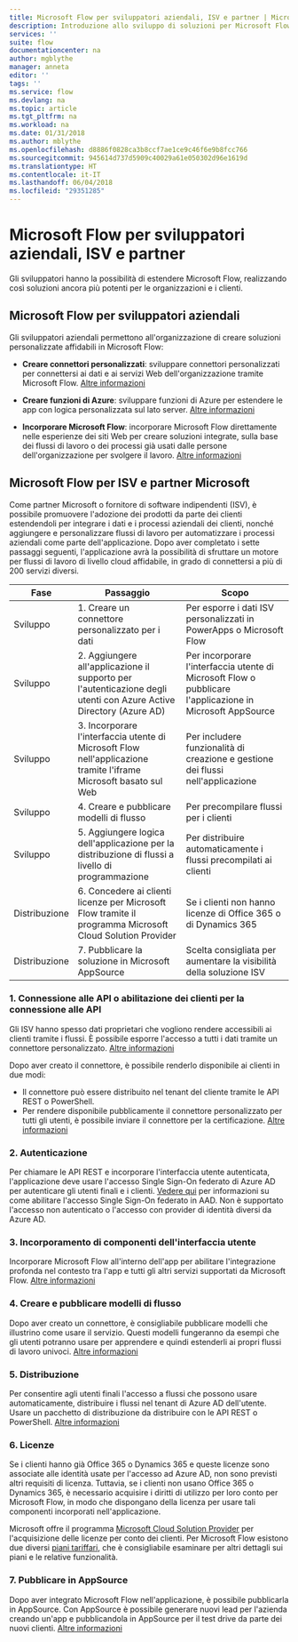 ```yaml
---
title: Microsoft Flow per sviluppatori aziendali, ISV e partner | Microsoft Docs
description: Introduzione allo sviluppo di soluzioni per Microsoft Flow.
services: ''
suite: flow
documentationcenter: na
author: mgblythe
manager: anneta
editor: ''
tags: ''
ms.service: flow
ms.devlang: na
ms.topic: article
ms.tgt_pltfrm: na
ms.workload: na
ms.date: 01/31/2018
ms.author: mblythe
ms.openlocfilehash: d8886f0828ca3b8ccf7ae1ce9c46f6e9b8fcc766
ms.sourcegitcommit: 945614d737d5909c40029a61e050302d96e1619d
ms.translationtype: HT
ms.contentlocale: it-IT
ms.lasthandoff: 06/04/2018
ms.locfileid: "29351285"
---
```

# <a name="microsoft-flow-for-enterprise-developers-isvs-and-partners"></a>Microsoft Flow per sviluppatori aziendali, ISV e partner

Gli sviluppatori hanno la possibilità di estendere Microsoft Flow, realizzando così soluzioni ancora più potenti per le organizzazioni e i clienti.

## <a name="microsoft-flow-for-enterprise-developers"></a>Microsoft Flow per sviluppatori aziendali

Gli sviluppatori aziendali permettono all'organizzazione di creare soluzioni personalizzate affidabili in Microsoft Flow:

- **Creare connettori personalizzati**: sviluppare connettori personalizzati per connettersi ai dati e ai servizi Web dell'organizzazione tramite Microsoft Flow. [Altre informazioni](https://docs.microsoft.com/connectors/custom-connectors/)

- **Creare funzioni di Azure**: sviluppare funzioni di Azure per estendere le app con logica personalizzata sul lato server. [Altre informazioni](https://docs.microsoft.com/azure/azure-functions/functions-flow-scenario)

- **Incorporare Microsoft Flow**: incorporare Microsoft Flow direttamente nelle esperienze dei siti Web per creare soluzioni integrate, sulla base dei flussi di lavoro o dei processi già usati dalle persone dell'organizzazione per svolgere il lavoro. [Altre informazioni](embed-flow-dev.md)

## <a name="microsoft-flow-for-isvs-and-microsoft-partners"></a>Microsoft Flow per ISV e partner Microsoft

Come partner Microsoft o fornitore di software indipendenti (ISV), è possibile promuovere l'adozione dei prodotti da parte dei clienti estendendoli per integrare i dati e i processi aziendali dei clienti, nonché aggiungere e personalizzare flussi di lavoro per automatizzare i processi aziendali come parte dell'applicazione. Dopo aver completato i sette passaggi seguenti, l'applicazione avrà la possibilità di sfruttare un motore per flussi di lavoro di livello cloud affidabile, in grado di connettersi a più di 200 servizi diversi.

| Fase | Passaggio | Scopo |
| --- | --- | --- |
| Sviluppo | 1. Creare un connettore personalizzato per i dati | Per esporre i dati ISV personalizzati in PowerApps o Microsoft Flow |
| Sviluppo | 2. Aggiungere all'applicazione il supporto per l'autenticazione degli utenti con Azure Active Directory (Azure AD) | Per incorporare l'interfaccia utente di Microsoft Flow o pubblicare l'applicazione in Microsoft AppSource | 
| Sviluppo | 3. Incorporare l'interfaccia utente di Microsoft Flow nell'applicazione tramite l'iframe Microsoft basato sul Web | Per includere funzionalità di creazione e gestione dei flussi nell'applicazione | 
| Sviluppo | 4. Creare e pubblicare modelli di flusso | Per precompilare flussi per i clienti | 
| Sviluppo | 5. Aggiungere logica dell'applicazione per la distribuzione di flussi a livello di programmazione | Per distribuire automaticamente i flussi precompilati ai clienti | 
| Distribuzione | 6. Concedere ai clienti licenze per Microsoft Flow tramite il programma Microsoft Cloud Solution Provider | Se i clienti non hanno licenze di Office 365 o di Dynamics 365 |
| Distribuzione | 7. Pubblicare la soluzione in Microsoft AppSource | Scelta consigliata per aumentare la visibilità della soluzione ISV |

### <a name="1-connecting-to-your-apis-or-enabling-customers-to-connect-to-your-apis"></a>1. Connessione alle API o abilitazione dei clienti per la connessione alle API

Gli ISV hanno spesso dati proprietari che vogliono rendere accessibili ai clienti tramite i flussi. È possibile esporre l'accesso a tutti i dati tramite un connettore personalizzato. [Altre informazioni](https://docs.microsoft.com/connectors/custom-connectors/)

Dopo aver creato il connettore, è possibile renderlo disponibile ai clienti in due modi:
- Il connettore può essere distribuito nel tenant del cliente tramite le API REST o PowerShell.
- Per rendere disponibile pubblicamente il connettore personalizzato per tutti gli utenti, è possibile inviare il connettore per la certificazione. [Altre informazioni](https://docs.microsoft.com/connectors/custom-connectors/submit-certification)

### <a name="2-authentication"></a>2. Autenticazione 

Per chiamare le API REST e incorporare l'interfaccia utente autenticata, l'applicazione deve usare l'accesso Single Sign-On federato di Azure AD per autenticare gli utenti finali e i clienti. [Vedere qui](https://identity.microsoft.com/) per informazioni su come abilitare l'accesso Single Sign-On federato in AAD. Non è supportato l'accesso non autenticato o l'accesso con provider di identità diversi da Azure AD. 

### <a name="3-embedding-ui-components"></a>3. Incorporamento di componenti dell'interfaccia utente

Incorporare Microsoft Flow all'interno dell'app per abilitare l'integrazione profonda nel contesto tra l'app e tutti gli altri servizi supportati da Microsoft Flow. [Altre informazioni](embed-flow-dev.md)

### <a name="4-create-and-publish-flow-templates"></a>4. Creare e pubblicare modelli di flusso

Dopo aver creato un connettore, è consigliabile pubblicare modelli che illustrino come usare il servizio. Questi modelli fungeranno da esempi che gli utenti potranno usare per apprendere e quindi estenderli ai propri flussi di lavoro univoci. [Altre informazioni](publish-a-template.md)

### <a name="5-deployment"></a>5. Distribuzione

Per consentire agli utenti finali l'accesso a flussi che possono usare automaticamente, distribuire i flussi nel tenant di Azure AD dell'utente. Usare un pacchetto di distribuzione da distribuire con le API REST o PowerShell. [Altre informazioni](https://docs.microsoft.com/powerapps/export-import-packages)

### <a name="6-licensing"></a>6. Licenze

Se i clienti hanno già Office 365 o Dynamics 365 e queste licenze sono associate alle identità usate per l'accesso ad Azure AD, non sono previsti altri requisiti di licenza. Tuttavia, se i clienti non usano Office 365 o Dynamics 365, è necessario acquisire i diritti di utilizzo per loro conto per Microsoft Flow, in modo che dispongano della licenza per usare tali componenti incorporati nell'applicazione.

Microsoft offre il programma [Microsoft Cloud Solution Provider](https://partner.microsoft.com/cloud-solution-provider) per l'acquisizione delle licenze per conto dei clienti. Per Microsoft Flow esistono due diversi [piani tariffari](https://flow.microsoft.com/pricing/), che è consigliabile esaminare per altri dettagli sui piani e le relative funzionalità.

### <a name="7-list-on-appsource"></a>7. Pubblicare in AppSource

Dopo aver integrato Microsoft Flow nell'applicazione, è possibile pubblicarla in AppSource. Con AppSource è possibile generare nuovi lead per l'azienda creando un'app e pubblicandola in AppSource per il test drive da parte dei nuovi clienti. [Altre informazioni](dev-appsource-test-drive.md)
